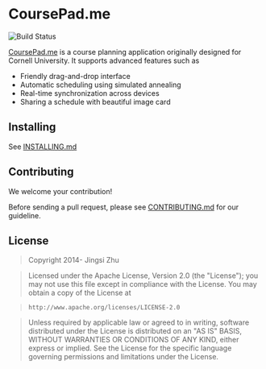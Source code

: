 # CoursePad.me
![Build Status](https://travis-ci.org/HeavenFox/coursepad.svg?branch=master)

[CoursePad.me](https://coursepad.me) is a course planning application originally designed for Cornell University. It supports advanced features such as

- Friendly drag-and-drop interface
- Automatic scheduling using simulated annealing
- Real-time synchronization across devices
- Sharing a schedule with beautiful image card

## Installing
See [INSTALLING.md](INSTALLING.md)

## Contributing
We welcome your contribution!

Before sending a pull request, please see [CONTRIBUTING.md](CONTRIBUTING.md) for our guideline.

## License
> Copyright 2014- Jingsi Zhu

> Licensed under the Apache License, Version 2.0 (the "License");
> you may not use this file except in compliance with the License.
> You may obtain a copy of the License at

>     http://www.apache.org/licenses/LICENSE-2.0

> Unless required by applicable law or agreed to in writing, software
> distributed under the License is distributed on an "AS IS" BASIS,
> WITHOUT WARRANTIES OR CONDITIONS OF ANY KIND, either express or implied.
> See the License for the specific language governing permissions and
> limitations under the License.
